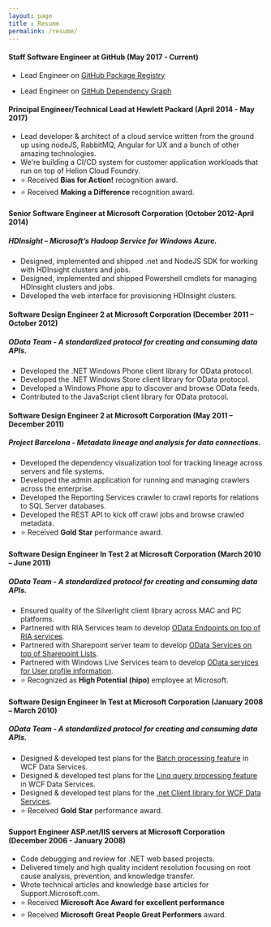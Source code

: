 ```yaml
---
layout: page
title : Resume
permalink: /resume/
---
```

#### **Staff Software Engineer** at GitHub (May 2017 - Current)
* Lead Engineer on [GitHub Package Registry](https://youtu.be/N_-Cu9_2YAA)

* Lead Engineer on [GitHub Dependency Graph](https://help.github.com/en/articles/listing-the-packages-that-a-repository-depends-on)

#### **Principal Engineer/Technical Lead** at Hewlett Packard (April 2014 - May 2017)
* Lead developer & architect of a cloud service written from the ground up using nodeJS, RabbitMQ, Angular for UX and a bunch of other amazing technologies.
* We're building a CI/CD system for customer application workloads that run on top of Helion Cloud Foundry.
* :star: Received **Bias for Action!** recognition award.
* :star: Received **Making a Difference** recognition award.

#### **Senior Software Engineer** at Microsoft Corporation (October 2012-April 2014)

##### *HDInsight – Microsoft’s Hadoop Service for Windows Azure.*

* Designed, implemented and shipped .net and NodeJS SDK for working with HDInsight clusters and jobs.
* Designed, implemented and shipped Powershell cmdlets for managing HDInsight clusters and jobs.
* Developed the web interface for provisioning HDInsight clusters.

#### **Software Design Engineer 2** at Microsoft Corporation (December 2011 – October 2012)

##### *OData Team - A standardized protocol for creating and consuming data APIs.*

* Developed the .NET Windows Phone client library for OData protocol.
* Developed the .NET Windows Store client library for OData protocol.
* Developed a Windows Phone app to discover and browse OData feeds.
* Contributed to the JavaScript client library for OData protocol.

#### **Software Design Engineer 2** at Microsoft Corporation (May 2011 – December 2011)

##### *Project Barcelona - Metadata lineage and analysis for data connections.*

* Developed the dependency visualization tool for tracking lineage across servers and file systems.
* Developed the admin application for running and managing crawlers across the enterprise.
* Developed the Reporting Services crawler to crawl reports for relations to SQL Server databases.
* Developed the REST API to kick off crawl jobs and browse crawled metadata.
* :star: Received **Gold Star** performance award.

#### **Software Design Engineer In Test 2** at Microsoft Corporation (March 2010 – June 2011)

##### *OData Team - A standardized protocol for creating and consuming data APIs.*

* Ensured quality of the Silverlight client library across MAC and PC platforms.
* Partnered with RIA Services team to develop [OData Endpoints on top of RIA services](https://blogs.msdn.microsoft.com/davrous/2010/11/19/how-to-open-a-wcf-ria-services-application-to-other-type-of-clients-the-odata-endpoint-25/).
* Partnered with Sharepoint server team to develop [OData Services on top of Sharepoint Lists](https://msdn.microsoft.com/en-us/library/office/fp142385.aspx).
* Partnered with Windows Live Services team to develop [OData services for User profile information](https://blogs.msdn.microsoft.com/odatateam/2010/10/26/walkthrough-odata-client-for-windows-live-services/).
* :star: Recognized as **High Potential (hipo)** employee at Microsoft.

#### **Software Design Engineer In Test** at Microsoft Corporation (January 2008 – March 2010)

##### *OData Team - A standardized protocol for creating and consuming data APIs.*

* Designed & developed test plans for the [Batch processing feature](https://msdn.microsoft.com/en-us/library/dd744838(v=vs.110).aspx) in WCF Data Services.
* Designed & developed test plans for the [Linq query processing feature](https://msdn.microsoft.com/en-us/library/ee622463(v=vs.110).aspx) in WCF Data Services.
* Designed & developed test plans for the [.net Client library for WCF Data Services](https://msdn.microsoft.com/en-us/library/cc668772(v=vs.110).aspx).
* :star: Received **Gold Star** performance award.

#### **Support Engineer ASP.net/IIS servers** at Microsoft Corporation (December 2006 - January 2008)
* Code debugging and review for .NET web based projects.
* Delivered timely and high quality incident resolution focusing on root cause analysis, prevention, and knowledge transfer.
* Wrote technical articles and knowledge base articles for Support.Microsoft.com.
* :star: Received **Microsoft  Ace Award for excellent performance**
* :star: Received **Microsoft Great People Great Performers** award.
